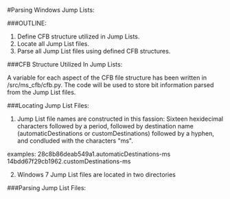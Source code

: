 #Parsing Windows Jump Lists:

###OUTLINE:
1) Define CFB structure utilized in Jump Lists.
2) Locate all Jump List files.
3) Parse all Jump List files using defined CFB structures.
 


###CFB Structure Utilized In Jump Lists:

A variable for each aspect of the CFB file structure has been written in /src/ms_cfb/cfb.py. The code will be used to store bit information parsed from the Jump List files.




###Locating Jump List Files:

1. Jump List file names are constructed in this fassion: Sixteen hexidecimal characters followed by a period, followed by destination name (automaticDestinations or customDestinations) followed by a hyphen, and condluded with the characters "ms".

examples:  	28c8b86deab549a1.automaticDestinations-ms 
		14bdd67f29cb1962.customDestinations-ms

2. Windows 7 Jump List files are located in two directories 





###Parsing Jump List Files:


